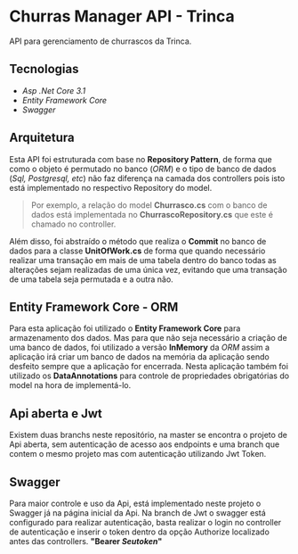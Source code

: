 # Churras Manager API - Trinca

API para gerenciamento de churrascos da Trinca.

## Tecnologias

- _Asp .Net Core 3.1_
- _Entity Framework Core_
- _Swagger_

## Arquitetura

Esta API foi estruturada com base no **Repository Pattern**, de forma que como o objeto é permutado no banco (_ORM_) e o tipo de banco de dados (_Sql, Postgresql, etc_) não faz diferença na camada dos controllers pois isto está implementado no respectivo Repository do model.

> Por exemplo, a relação do model **Churrasco.cs** com o banco de dados está implementada no **ChurrascoRepository.cs** que este é chamado no controller.

Além disso, foi abstraído o método que realiza o **Commit** no banco de dados para a classe **UnitOfWork.cs** de forma que quando necessário realizar uma transação em mais de uma tabela dentro do banco todas as alterações sejam realizadas de uma única vez, evitando que uma transação de uma tabela seja permutada e a outra não.

## Entity Framework Core - ORM

Para esta aplicação foi utilizado o **Entity Framework Core** para armazenamento dos dados. Mas para que não seja necessário a criação de uma banco de dados, foi utilizado a versão **InMemory** da _ORM_ assim a aplicação irá criar um banco de dados na memória da aplicação sendo desfeito sempre que a aplicação for encerrada.
Nesta aplicação também foi utilizado os **DataAnnotations** para controle de propriedades obrigatórias do model na hora de implementá-lo.

## Api aberta e Jwt

Existem duas branchs neste repositório, na master se encontra o projeto de Api aberta, sem autenticação de acesso aos endpoints e uma branch que contem o mesmo projeto mas com autenticação utilizando Jwt Token.

## Swagger

Para maior controle e uso da Api, está implementado neste projeto o Swagger já na página inicial da Api. Na branch de Jwt o swagger está configurado para realizar autenticação, basta realizar o login no controller de autenticação e inserir o token dentro da opção Authorize localizado antes das controllers. **"Bearer _Seutoken_"**
